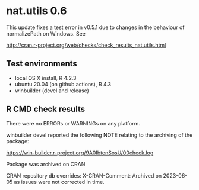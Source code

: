 # nat.utils 0.6
This update fixes a test error in v0.5.1 due to changes in the behaviour of
normalizePath on Windows. See

  http://cran.r-project.org/web/checks/check_results_nat.utils.html

## Test environments
* local OS X install, R 4.2.3
* ubuntu 20.04 (on github actions), R 4.3
* winbuilder (devel and release)

## R CMD check results
There were no ERRORs or WARNINGs on any platform.

winbuilder devel reported the following NOTE relating to the archiving of the 
package:

  https://win-builder.r-project.org/9A0IbtenSosU/00check.log

Package was archived on CRAN

CRAN repository db overrides:
  X-CRAN-Comment: Archived on 2023-06-05 as issues were not corrected
    in time.
